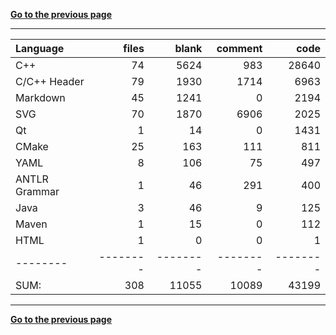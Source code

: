 [**Go to the previous page**](../../README.md)

----

Language|files|blank|comment|code
:-------|-------:|-------:|-------:|-------:
C++|74|5624|983|28640
C/C++ Header|79|1930|1714|6963
Markdown|45|1241|0|2194
SVG|70|1870|6906|2025
Qt|1|14|0|1431
CMake|25|163|111|811
YAML|8|106|75|497
ANTLR Grammar|1|46|291|400
Java|3|46|9|125
Maven|1|15|0|112
HTML|1|0|0|1
--------|--------|--------|--------|--------
SUM:|308|11055|10089|43199

----


[**Go to the previous page**](../../README.md)
